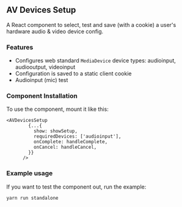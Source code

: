 ## AV Devices Setup

A React component to select, test and save (with a cookie) a user's hardware audio & video device config.

### Features

- Configures web standard `MediaDevice` device types: audioinput, audiooutput, videoinput
- Configuration is saved to a static client cookie
- Audioinput (mic) test

### Component Installation

To use the component, mount it like this:

```
<AVDevicesSetup
        {...{
          show: showSetup,
          requiredDevices: ['audioinput'],
          onComplete: handleComplete,
          onCancel: handleCancel,
        }}
      />
```

### Example usage

If you want to test the component out, run the example:

```
yarn run standalone
```
